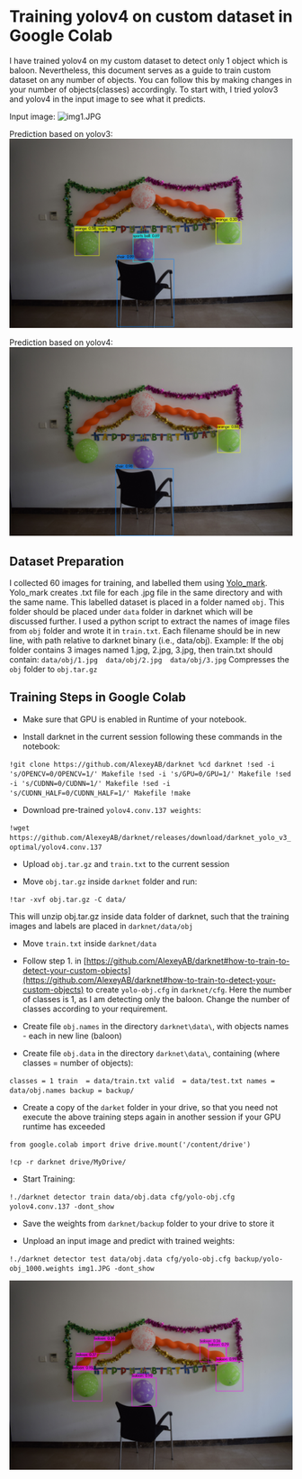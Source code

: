 # Training yolov4 on custom dataset in Google Colab
I have trained yolov4 on my custom dataset to detect only 1 object which is baloon. Nevertheless, this document serves as a guide to train custom dataset on any number of objects. You can follow this by making changes in your number of objects(classes) accordingly. To start with, I tried yolov3 and yolov4 in the input image to see what it predicts.

Input image:
![img1.JPG](img1.JPG)

Prediction based on yolov3:
![predyolo3.jpg](predyolo3.jpg)

Prediction based on yolov4:
![predyolo4.jpg](predyolo4.jpg)


## Dataset Preparation
I collected 60 images for training, and labelled them using [Yolo_mark](https://github.com/AlexeyAB/Yolo_mark). Yolo_mark creates .txt file for each .jpg file in the same directory and with the same name. This labelled dataset is placed in a folder named `obj`. This folder should be placed under `data` folder in darknet which will be discussed further. I used a python script to extract the names of image files from `obj` folder and wrote it in `train.txt`. Each filename should be in new line, with path relative to darknet binary (i.e., data/obj). Example: If the obj folder contains 3 images named 1.jpg, 2.jpg, 3.jpg, then train.txt should contain: 
`
data/obj/1.jpg 
data/obj/2.jpg 
data/obj/3.jpg
`
Compresses the `obj` folder to `obj.tar.gz`

## Training Steps in Google Colab

* Make sure that GPU is enabled in Runtime of your notebook.

* Install darknet in the current session following these commands in the notebook:

`
!git clone https://github.com/AlexeyAB/darknet
%cd darknet
!sed -i 's/OPENCV=0/OPENCV=1/' Makefile
!sed -i 's/GPU=0/GPU=1/' Makefile
!sed -i 's/CUDNN=0/CUDNN=1/' Makefile
!sed -i 's/CUDNN_HALF=0/CUDNN_HALF=1/' Makefile
!make
`

* Download pre-trained `yolov4.conv.137 weights`:

`
!wget https://github.com/AlexeyAB/darknet/releases/download/darknet_yolo_v3_optimal/yolov4.conv.137
`

* Upload `obj.tar.gz` and `train.txt` to the current session

* Move `obj.tar.gz` inside `darknet` folder and run:

`
!tar -xvf obj.tar.gz -C data/
`

This will unzip obj.tar.gz inside data folder of darknet, such that the training images and labels are placed in `darknet/data/obj`

* Move `train.txt` inside `darknet/data`

* Follow step 1. in [https://github.com/AlexeyAB/darknet#how-to-train-to-detect-your-custom-objects](https://github.com/AlexeyAB/darknet#how-to-train-to-detect-your-custom-objects) to create `yolo-obj.cfg` in `darknet/cfg`. Here the number of classes is 1, as I am detecting only the baloon. Change the number of classes according to your requirement.

* Create file `obj.names` in the directory `darknet\data\`, with objects names - each in new line (baloon)

* Create file `obj.data` in the directory `darknet\data\`, containing (where classes = number of objects):

`
classes = 1
train  = data/train.txt
valid  = data/test.txt
names = data/obj.names
backup = backup/
`

* Create a copy of the `darket` folder in your drive, so that you need not execute the above training steps again in another session if your GPU runtime has exceeded

`from google.colab import drive
drive.mount('/content/drive')
`

`
!cp -r darknet drive/MyDrive/
`

* Start Training:

`
!./darknet detector train data/obj.data cfg/yolo-obj.cfg yolov4.conv.137 -dont_show
`

* Save the weights from `darknet/backup` folder to your drive to store it

* Unpload an input image and predict with trained weights:

`
!./darknet detector test data/obj.data cfg/yolo-obj.cfg backup/yolo-obj_1000.weights img1.JPG -dont_show
` 

![predyolocustom.jpg](predyolocustom.jpg)


